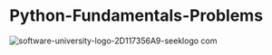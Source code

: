 # Python-Fundamentals-Problems

![software-university-logo-2D117356A9-seeklogo com](https://github.com/svetlanasieber/Python-Fundamentals-Problems/assets/135451084/8f0f8fad-cb4e-4bc1-b487-b47d701aa650)
